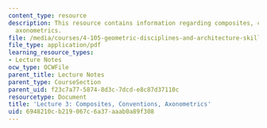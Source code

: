 ```yaml
---
content_type: resource
description: This resource contains information regarding composites, conventions,
  axonometrics.
file: /media/courses/4-105-geometric-disciplines-and-architecture-skills-reciprocal-methodologies-fall-2012/6948210cb219067c6a37aaab0a89f308_MIT4_105F12_lec3-compos.pdf
file_type: application/pdf
learning_resource_types:
- Lecture Notes
ocw_type: OCWFile
parent_title: Lecture Notes
parent_type: CourseSection
parent_uid: f23c7a77-5874-8d3c-7dcd-e8c87d37110c
resourcetype: Document
title: 'Lecture 3: Composites, Conventions, Axonometrics'
uid: 6948210c-b219-067c-6a37-aaab0a89f308
---
```

